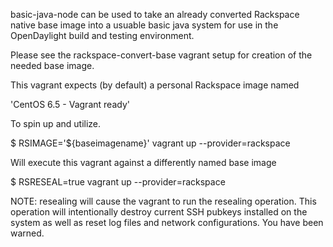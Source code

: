 basic-java-node can be used to take an already converted Rackspace
native base image into a usuable basic java system for use in the
OpenDaylight build and testing environment.

Please see the rackspace-convert-base vagrant setup for creation of the
needed base image.

This vagrant expects (by default) a personal Rackspace image named

'CentOS 6.5 - Vagrant ready'

To spin up and utilize.

$ RSIMAGE='${baseimagename}' vagrant up --provider=rackspace

Will execute this vagrant against a differently named base image

$ RSRESEAL=true vagrant up --provider=rackspace

NOTE: resealing will cause the vagrant to run the resealing operation.
This operation will intentionally destroy current SSH pubkeys installed
on the system as well as reset log files and network configurations. You
have been warned.
